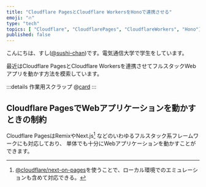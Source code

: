 ```yaml
---
title: "Cloudflare PagesとCloudflare WorkersをHonoで連携させる"
emoji: "🔥"
type: "tech"
topics: [ "Cloudflare", "CloudflarePages", "CloudflareWorkers", "Hono"]
published: false
---
```


こんにちは、すし([@sushi-chan](https://zenn.dev/sushichaaaan))です。電気通信大学で学生をしています。

最近はCloudflare PagesとCloudflare Workersを連携させてフルスタックWebアプリを動かす方法を模索しています。

:::details 作業用スクラップ
@[card](https://zenn.dev/sushichaaaan/scraps/f880564e9d6403)
:::

## Cloudflare PagesでWebアプリケーションを動かすときの制約

Cloudflare PagesはRemixやNext.js[^1] などのいわゆるフルスタック系フレームワークにも対応しており、
単体でも十分にWebアプリケーションを動かすことができます。

[^1]: [@cloudflare/next-on-pages](https://github.com/cloudflare/next-on-pages)を使うことで、ローカル環境でのエミュレーションも含めて対応できる。
